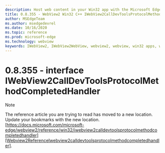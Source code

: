 ```yaml
---
description: Host web content in your Win32 app with the Microsoft Edge WebView2 control
title: 0.8.355 - WebView2 Win32 C++ IWebView2CallDevToolsProtocolMethodCompletedHandler
author: MSEdgeTeam
ms.author: msedgedevrel
ms.date: 10/16/2020
ms.topic: reference
ms.prod: microsoft-edge
ms.technology: webview
keywords: IWebView2, IWebView2WebView, webview2, webview, win32 apps, win32, edge
---
```


# 0.8.355 - interface IWebView2CallDevToolsProtocolMethodCompletedHandler 

> [!NOTE]
> The reference article you are trying to read has moved to a new location.  
> Update your bookmarks with the new location.  
> [https://docs.microsoft.com/microsoft-edge/webview2/reference/win32/iwebview2calldevtoolsprotocolmethodcompletedhandler][Webview2ReferenceIwebview2calldevtoolsprotocolmethodcompletedhandler].  

[Webview2ReferenceIwebview2calldevtoolsprotocolmethodcompletedhandler]: /microsoft-edge/webview2/reference/win32/iwebview2calldevtoolsprotocolmethodcompletedhandler "interface IWebView2CallDevToolsProtocolMethodCompletedHandler | Microsoft Docs"
